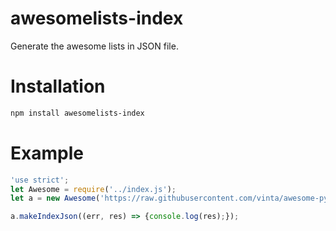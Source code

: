 # awesomelists-index
Generate the awesome lists in JSON file.

# Installation

```sh
npm install awesomelists-index
```

# Example

```javascript
'use strict';
let Awesome = require('../index.js');
let a = new Awesome('https://raw.githubusercontent.com/vinta/awesome-python/master/README.md');

a.makeIndexJson((err, res) => {console.log(res);});
```
